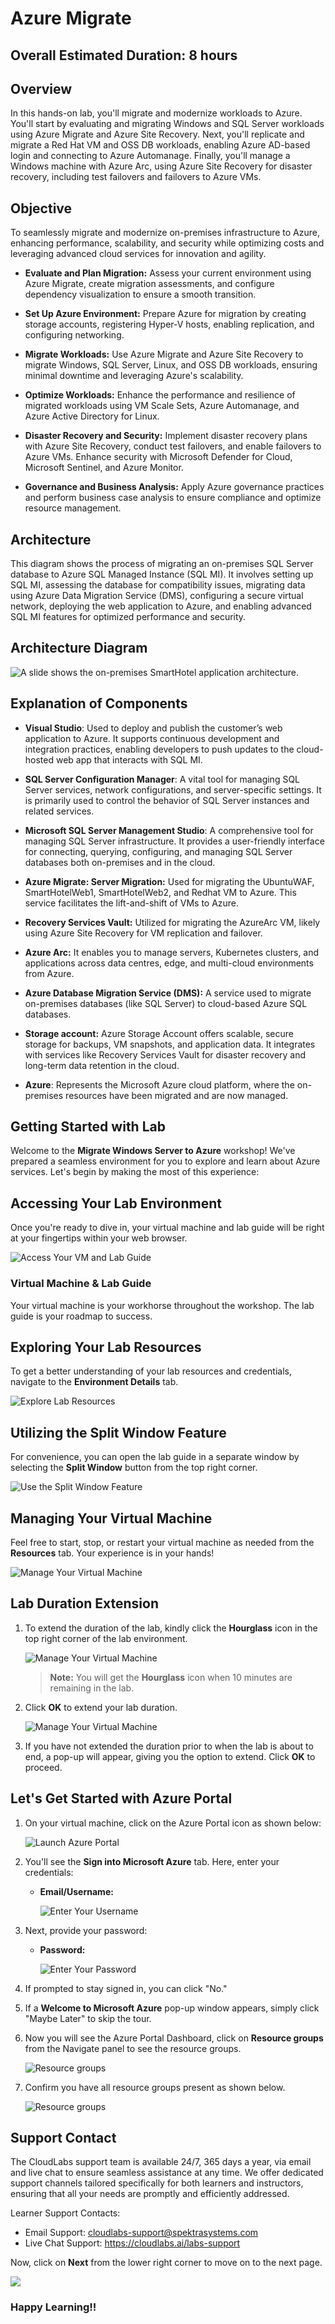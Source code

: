 # Azure Migrate

## Overall Estimated Duration: 8 hours  

## Overview 

In this hands-on lab, you'll migrate and modernize workloads to Azure. You'll start by evaluating and migrating Windows and SQL Server workloads using Azure Migrate and Azure Site Recovery. Next, you'll replicate and migrate a Red Hat VM and OSS DB workloads, enabling Azure AD-based login and connecting to Azure Automanage. Finally, you'll manage a Windows machine with Azure Arc, using Azure Site Recovery for disaster recovery, including test failovers and failovers to Azure VMs.

## Objective

To seamlessly migrate and modernize on-premises infrastructure to Azure, enhancing performance, scalability, and security while optimizing costs and leveraging advanced cloud services for innovation and agility.

- **Evaluate and Plan Migration:** Assess your current environment using Azure Migrate, create migration assessments, and configure dependency visualization to ensure a smooth transition.

- **Set Up Azure Environment:** Prepare Azure for migration by creating storage accounts, registering Hyper-V hosts, enabling replication, and configuring networking.

- **Migrate Workloads:** Use Azure Migrate and Azure Site Recovery to migrate Windows, SQL Server, Linux, and OSS DB workloads, ensuring minimal downtime and leveraging Azure's scalability.

- **Optimize Workloads:** Enhance the performance and resilience of migrated workloads using VM Scale Sets, Azure Automanage, and Azure Active Directory for Linux.

- **Disaster Recovery and Security:** Implement disaster recovery plans with Azure Site Recovery, conduct test failovers, and enable failovers to Azure VMs. Enhance security with Microsoft Defender for Cloud, Microsoft Sentinel, and Azure Monitor.

- **Governance and Business Analysis:** Apply Azure governance practices and perform business case analysis to ensure compliance and optimize resource management.

## Architecture

This diagram shows the process of migrating an on-premises SQL Server database to Azure SQL Managed Instance (SQL MI). It involves setting up SQL MI, assessing the database for compatibility issues, migrating data using Azure Data Migration Service (DMS), configuring a secure virtual network, deploying the web application to Azure, and enabling advanced SQL MI features for optimized performance and security.

## Architecture Diagram

![A slide shows the on-premises SmartHotel application architecture.](Images/lineofbusines3.png "SmartHotel Migration Overview")

## Explanation of Components

- **Visual Studio**: Used to deploy and publish the customer’s web application to Azure. It supports continuous development and integration practices, enabling developers to push updates to the cloud-hosted web app that interacts with SQL MI.

- **SQL Server Configuration Manager**: A vital tool for managing SQL Server services, network configurations, and server-specific settings. It is primarily used to control the behavior of SQL Server instances and related services.

- **Microsoft SQL Server Management Studio**: A comprehensive tool for managing SQL Server infrastructure. It provides a user-friendly interface for connecting, querying, configuring, and managing SQL Server databases both on-premises and in the cloud.

- **Azure Migrate: Server Migration:** Used for migrating the UbuntuWAF, SmartHotelWeb1, SmartHotelWeb2, and Redhat VM to Azure. This service facilitates the lift-and-shift of VMs to Azure.

- **Recovery Services Vault:** Utilized for migrating the AzureArc VM, likely using Azure Site Recovery for VM replication and failover.

- **Azure Arc:** It enables you to manage servers, Kubernetes clusters, and applications across data centres, edge, and multi-cloud environments from Azure.

- **Azure Database Migration Service (DMS):** A service used to migrate on-premises databases (like SQL Server) to cloud-based Azure SQL databases.

- **Storage account:** Azure Storage Account offers scalable, secure storage for backups, VM snapshots, and application data. It integrates with services like Recovery Services Vault for disaster recovery and long-term data retention in the cloud.

- **Azure**: Represents the Microsoft Azure cloud platform, where the on-premises resources have been migrated and are now managed.

## Getting Started with Lab
 
Welcome to the **Migrate Windows Server to Azure** workshop! We've prepared a seamless environment for you to explore and learn about Azure services. Let's begin by making the most of this experience:
 
## Accessing Your Lab Environment
 
Once you're ready to dive in, your virtual machine and lab guide will be right at your fingertips within your web browser.
 
![Access Your VM and Lab Guide](Images/labguide2.png)

### Virtual Machine & Lab Guide
 
Your virtual machine is your workhorse throughout the workshop. The lab guide is your roadmap to success.
 
## Exploring Your Lab Resources
 
To get a better understanding of your lab resources and credentials, navigate to the **Environment Details** tab.
 
![Explore Lab Resources](Images/30-09-2024(10).png)
 
## Utilizing the Split Window Feature
 
For convenience, you can open the lab guide in a separate window by selecting the **Split Window** button from the top right corner.
 
![Use the Split Window Feature](Images/30-09-2024(6).png)
 
## Managing Your Virtual Machine
 
Feel free to start, stop, or restart your virtual machine as needed from the **Resources** tab. Your experience is in your hands!
 
![Manage Your Virtual Machine](Images/res.png)
 
## **Lab Duration Extension**

1. To extend the duration of the lab, kindly click the **Hourglass** icon in the top right corner of the lab environment. 

    ![Manage Your Virtual Machine](Images/gext.png)

    >**Note:** You will get the **Hourglass** icon when 10 minutes are remaining in the lab.

2. Click **OK** to extend your lab duration.
 
   ![Manage Your Virtual Machine](Images/gext2.png)

3. If you have not extended the duration prior to when the lab is about to end, a pop-up will appear, giving you the option to extend. Click **OK** to proceed.

## Let's Get Started with Azure Portal
 
1. On your virtual machine, click on the Azure Portal icon as shown below:
 
    ![Launch Azure Portal](Images/azureportal.png)

2. You'll see the **Sign into Microsoft Azure** tab. Here, enter your credentials:
 
   - **Email/Username:** <inject key="AzureAdUserEmail"></inject>
 
     ![Enter Your Username](Images/sc900-image-1.png)
 
3. Next, provide your password:
 
   - **Password:** <inject key="AzureAdUserPassword"></inject>
 
     ![Enter Your Password](Images/sc900-image-2.png)
 
4. If prompted to stay signed in, you can click "No."
 
5. If a **Welcome to Microsoft Azure** pop-up window appears, simply click "Maybe Later" to skip the tour.
   
6. Now you will see the Azure Portal Dashboard, click on **Resource groups** from the Navigate panel to see the resource groups.

     ![](Images/select-rg.png "Resource groups")
   
7. Confirm you have all resource groups present as shown below.

     ![](Images/upimage10.png "Resource groups")

## Support Contact
 
The CloudLabs support team is available 24/7, 365 days a year, via email and live chat to ensure seamless assistance at any time. We offer dedicated support channels tailored specifically for both learners and instructors, ensuring that all your needs are promptly and efficiently addressed.

Learner Support Contacts:
- Email Support: cloudlabs-support@spektrasystems.com
- Live Chat Support: https://cloudlabs.ai/labs-support

Now, click on **Next** from the lower right corner to move on to the next page.
 
   ![](./Images/30-09-2024(5).png)

### Happy Learning!!
